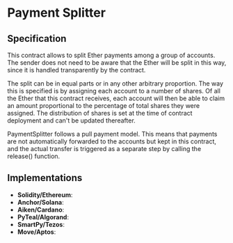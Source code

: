 # Payment Splitter

## Specification

This contract allows to split Ether payments among a group of accounts. The sender does not need to be aware that the Ether will be split in this way, since it is handled transparently by the contract. 

The split can be in equal parts or in any other arbitrary proportion. The way this is specified is by assigning each account to a number of shares. 
Of all the Ether that this contract receives, each account will then be able to claim an amount proportional to the percentage of total shares they were assigned. 
The distribution of shares is set at the time of contract deployment and can't be updated thereafter. 

PaymentSplitter follows a pull payment model. This means that payments are not automatically forwarded to the accounts but kept in this contract, and the actual transfer is triggered as a separate step by calling the release() function.

## Implementations

- **Solidity/Ethereum**: 
- **Anchor/Solana**: 
- **Aiken/Cardano**:
- **PyTeal/Algorand**:
- **SmartPy/Tezos**:
- **Move/Aptos**:
